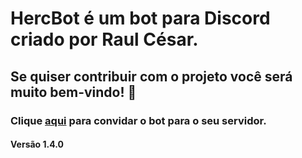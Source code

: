 # HercBot é um bot para Discord criado por Raul César.

## Se quiser contribuir com o projeto você será muito bem-vindo! 🤗

### Clique [aqui](https://discord.com/api/oauth2/authorize?client_id=998826027117719694&permissions=8&scope=bot%20applications.commands) para convidar o bot para o seu servidor.

#### Versão 1.4.0
